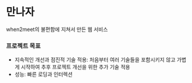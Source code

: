 # 만나자

when2meet의 불편함에 지쳐서 만든 웹 서비스

### 프로젝트 목표

- 지속적인 개선과 점진적 기술 적용: 처음부터 여러 기술들을 포함시키지 않고 가볍게 시작하여 추후 프로젝트 개선을 위한 추가 기술 적용
- 성능: 빠른 로딩과 인터렉션
